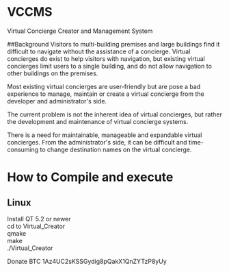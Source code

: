# VCCMS
Virtual Concierge Creator and Management System

##Background
Visitors to multi-building premises and large buildings find it difficult to navigate without the assistance of a concierge. 
Virtual concierges do exist to help visitors with navigation, but existing virtual concierges limit users to a single building, and do not allow navigation to other buildings on the premises.

Most existing virtual concierges are user-friendly but are pose a bad experience to manage, maintain or create a virtual concierge from the developer and administrator's side.

The current problem is not the inherent idea of virtual concierges, but rather the development and maintenance of virtual concierge systems.

There is a need for maintainable, manageable and expandable virtual concierges.
From the administrator's side, it can be difficult and time-consuming to change destination names on the virtual concierge.

# How to Compile and execute
## Linux
Install QT 5.2 or newer<br>
cd to Virtual_Creator<br>
qmake<br>
make<br>
./Virtual_Creator<br>

Donate BTC
1Az4UC2sKSSGydig8pQakX1QnZYTzP8yUy

